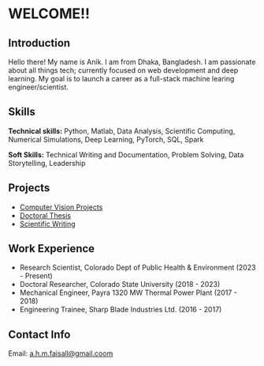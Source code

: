 # WELCOME!!
## Introduction
Hello there! My name is Anik. I am from Dhaka, Bangladesh. I am passionate about all things tech; currently focused on web development and deep learning. My goal is to launch a career as a full-stack machine learing engineer/scientist.

## Skills
**Technical skills:** Python, Matlab, Data Analysis, Scientific Computing, Numerical Simulations, Deep Learning, PyTorch, SQL, Spark

**Soft Skills:** Technical Writing and Documentation, Problem Solving, Data Storytelling, Leadership 

## Projects

- [Computer Vision Projects](https://www.kaggle.com/anikfaisal/code)
- [Doctoral Thesis](https://www.proquest.com/openview/a5b5c0b81672c0c4426741428a1619cf/1?pq-origsite=gscholar&cbl=18750&diss=y)
- [Scientific Writing](https://scholar.google.com/citations?user=9Mi7dPEAAAAJ&hl=en)

## Work Experience
- Research Scientist, Colorado Dept of Public Health & Environment (2023 - Present)
- Doctoral Researcher, Colorado State University (2018 - 2023)
- Mechanical Engineer, Payra 1320 MW Thermal Power Plant (2017 - 2018)
- Engineering Trainee, Sharp Blade Industries Ltd. (2016 - 2017)

## Contact Info
Email: a.h.m.faisall@gmail.coom

